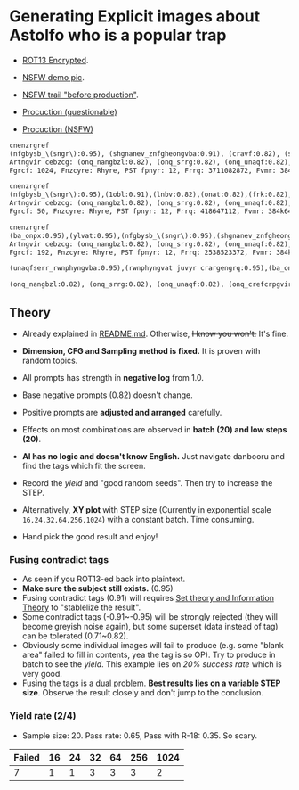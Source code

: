 # Generating Explicit images about Astolfo who is a popular trap #

- [ROT13 Encrypted](https://rot13.com/).

- [NSFW demo pic](https://www.pixiv.net/en/artworks/102059177).
- [NSFW trail "before production"](https://www.pixiv.net/en/artworks/102077685).
- [Procuction (questionable)](https://www.pixiv.net/en/artworks/102101077)
- [Procuction (NSFW)](https://www.pixiv.net/en/artworks/102101135)

```txt
cnenzrgref
(nfgbysb_\(sngr\):0.95), (shgnanev_znfgheongvba:0.91), (cravf:0.82), (shgnanev:0.71), (znfgheongvba:0.71)
Artngvir cebzcg: (onq_nangbzl:0.82), (onq_srrg:0.82), (onq_unaqf:0.82), (onq_crefcrpgvir:0.82), (onq_cebcbegvbaf:0.82), (pbzvp:0.82), (pebccrq:0.82), (pebccrq_nezf:0.82), (pebccrq_urnq:0.82), (pebccrq_yrtf:0.82), (pebccrq_fubhyqref:0.82), (pebccrq_gbefb:0.82), (ratyvfu_grkg:0.82), (reebe:0.82), (rkgen:0.82), (ybj dhnyvgl:0.82), (ybjerf:0.82), (ab_uhznaf:0.82), (abezny dhnyvgl:0.82), (bhgfvqr_obeqre:0.82), (fcrrpu_ohooyr:0.82), (grkg_sbphf:0.82), (jbefg dhnyvgl:0.82),(chffl:0.95),(ynetr_oernfgf:0.95),(2obl:0.91),(2tvey:0.91)
Fgrcf: 1024, Fnzcyre: Rhyre, PST fpnyr: 12, Frrq: 3711082872, Fvmr: 384k640, Zbqry unfu: 925997r9, Pyvc fxvc: 2
```

```txt
cnenzrgref
(nfgbysb_\(sngr\):0.95),(1obl:0.91),(lnbv:0.82),(onat:0.82),(frk:0.82),(nff:0.75),(onersbbg:0.71),(cravf:0.71),(nahf:0.71)
Artngvir cebzcg: (onq_nangbzl:0.82), (onq_srrg:0.82), (onq_unaqf:0.82), (onq_crefcrpgvir:0.82), (onq_cebcbegvbaf:0.82), (pbzvp:0.82), (pebccrq:0.82), (pebccrq_nezf:0.82), (pebccrq_urnq:0.82), (pebccrq_yrtf:0.82), (pebccrq_fubhyqref:0.82), (pebccrq_gbefb:0.82), (ratyvfu_grkg:0.82), (reebe:0.82), (rkgen:0.82), (ybj dhnyvgl:0.82), (ybjerf:0.82), (ab_uhznaf:0.82), (abezny dhnyvgl:0.82), (bhgfvqr_obeqre:0.82), (fcrrpu_ohooyr:0.82), (grkg_sbphf:0.82), (jbefg dhnyvgl:0.82),(chffl:0.95)
Fgrcf: 50, Fnzcyre: Rhyre, PST fpnyr: 12, Frrq: 418647112, Fvmr: 384k640, Zbqry unfu: 925997r9, Pyvc fxvc: 2
```

```txt
cnenzrgref
(ba_onpx:0.95),(ylvat:0.95),(nfgbysb_\(sngr\):0.95),(shgnanev_znfgheongvba:0.91),(cravf:0.86),(fbyb:0.86),(fbyb_sbphf:0.86),(cbi:0.86)(ghpxrq_cravf:0.86),(shgnanev:0.82),(znfgheongvba:0.82),(pbjtvey_cbfvgvba:0.82),(znyr_sbphf:0.71),(phz:0.71),(zhfphyne_znyr:0.61)
Artngvir cebzcg: (onq_nangbzl:0.82), (onq_srrg:0.82), (onq_unaqf:0.82), (onq_crefcrpgvir:0.82), (onq_cebcbegvbaf:0.82), (pbzvp:0.82), (pebccrq:0.82), (pebccrq_nezf:0.82), (pebccrq_urnq:0.82), (pebccrq_yrtf:0.82), (pebccrq_fubhyqref:0.82), (pebccrq_gbefb:0.82), (ratyvfu_grkg:0.82), (reebe:0.82), (rkgen:0.82), (ybj dhnyvgl:0.82), (ybjerf:0.82), (ab_uhznaf:0.82), (abezny dhnyvgl:0.82), (bhgfvqr_obeqre:0.82), (fcrrpu_ohooyr:0.82), (grkg_sbphf:0.82),(jbefg dhnyvgl:0.82), (chffl:0.95),(ynetr_oernfgf:0.95),(oernfgf:0.95),(beny:0.91),(nany:0.91),(ynetr_crpgbenyf:0.82),(rkgen_nezf:0.82)
Fgrcf: 192, Fnzcyre: Rhyre, PST fpnyr: 12, Frrq: 2538523372, Fvmr: 384k640, Zbqry unfu: 925997r9, Pyvc fxvc: 2
```

```txt
(unaqfserr_rwnphyngvba:0.95),(rwnphyngvat juvyr crargengrq:0.95),(ba_onpx:0.95),(ylvat:0.95),(nfgbysb_\(sngr\):0.91),(fbyb:0.86),(fbyb_sbphf:0.86),(cbi:0.86),(nahf:0.86),(shgnanev:0.82),(znfgheongvba:0.82),(pbjtvey_cbfvgvba:0.82),(phz:0.71),(zhfphyne_znyr:0.61)

(onq_nangbzl:0.82), (onq_srrg:0.82), (onq_unaqf:0.82), (onq_crefcrpgvir:0.82), (onq_cebcbegvbaf:0.82), (pbzvp:0.82), (pebccrq:0.82), (pebccrq_nezf:0.82), (pebccrq_urnq:0.82), (pebccrq_yrtf:0.82), (pebccrq_fubhyqref:0.82), (pebccrq_gbefb:0.82), (ratyvfu_grkg:0.82), (reebe:0.82), (rkgen:0.82), (ybj dhnyvgl:0.82), (ybjerf:0.82), (ab_uhznaf:0.82), (abezny dhnyvgl:0.82), (bhgfvqr_obeqre:0.82), (fcrrpu_ohooyr:0.82), (grkg_sbphf:0.82),(jbefg dhnyvgl:0.82), (chffl:0.95),(ynetr_oernfgf:0.95),(oernfgf:0.95),(beny:0.91),(nany:0.91),(ynetr_crpgbenyf:0.82),(rkgen_nezf:0.82)
```

## Theory ##

- Already explained in [README.md](https://github.com/6DammK9/nai-anime-pure-negative-prompt/blob/main/README.md). Otherwise, ~~I know you won't.~~ It's fine.

- **Dimension, CFG and Sampling method is fixed.** It is proven with random topics.
- All prompts has strength in **negative log** from 1.0.
- Base negative prompts (0.82) doesn't change.
- Positive prompts are **adjusted and arranged** carefully.
- Effects on most combinations are observed in **batch (20) and low steps (20)**.
- **AI has no logic and doesn't know English.** Just navigate danbooru and find the tags which fit the screen.
- Record the *yield* and "good random seeds". Then try to increase the STEP.
- Alternatively, **XY plot** with STEP size (Currently in exponential scale `16,24,32,64,256,1024`) with a constant batch. Time consuming.
- Hand pick the good result and enjoy!

### Fusing contradict tags ###
- As seen if you ROT13-ed back into plaintext.
- **Make sure the subject still exists.** (0.95)
- Fusing contradict tags (0.91) will requires [Set theory and Information Theory](https://en.wikipedia.org/wiki/Information_theory_and_measure_theory) to "stablelize the result".
- Some contradict tags (-0.91~-0.95) will be strongly rejected (they will become greyish noise again), but some superset (data instead of tag) can be tolerated (0.71~0.82).
- Obviously some individual images will fail to produce (e.g. some "blank area" failed to fill in contents, yea the tag is so OP). Try to produce in batch to see the *yield*. This example lies on *20% success rate* which is very good.
- Fusing the tags is a [dual problem](https://en.wikipedia.org/wiki/Duality_(optimization)). **Best results lies on a variable STEP size**. Observe the result closely and don't jump to the conclusion.

### Yield rate (2/4) ###
- Sample size: 20. Pass rate: 0.65, Pass with R-18: 0.35. So scary.

|Failed|16|24|32|64|256|1024|
|---|---|---|---|---|---|---|
|7|1|1|3|3|3|2|
